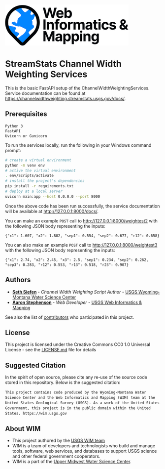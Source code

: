 ![WiM](wim.png)

# StreamStats Channel Width Weighting Services

This is the basic FastAPI setup of the ChannelWidthWeightingServices. Service documentation can be found at https://channelwidthweighting.streamstats.usgs.gov/docs/.

## Prerequisites

```text
Python 3
FastAPI
Uvicorn or Gunicorn
```

To run the services locally, run the following in your Windows command prompt:

```bash
# create a virtual environment
python -m venv env
# active the virtual environment
. env/Scripts/activate
# install the project's dependencies
pip install -r requirements.txt
# deploy at a local server
uvicorn main:app --host 0.0.0.0 --port 8000
```

Once the above code has been run successfully, the service documentation will be available at http://127.0.0.1:8000/docs/.

You can make an example `POST` call to http://127.0.0.1:8000/weightest2 with the following JSON body representing the inputs:

```text
{"x1": 1.607, "x2": 1.802, "sep1": 0.554, "sep2": 0.677, "r12": 0.658}
```

You can also make an example `POST` call to http://127.0.0.1:8000/weightest3 with the following JSON body representing the inputs:

```text
{"x1": 2.74, "x2": 2.45, "x3": 2.5, "sep1": 0.234, "sep2": 0.262, "sep3": 0.283, "r12": 0.553, "r13": 0.518, "r23": 0.907}
```

## Authors

- **[Seth Siefen](https://www.usgs.gov/staff-profiles/seth-siefken)** - *Channel Width Weighting Script Author* - [USGS Wyoming-Montana Water Science Center](https://www.usgs.gov/centers/wyoming-montana-water-science-center/)
- **[Aaron Stephenson](https://github.com/aaronstephenson)**  - *Web Developer* - [USGS Web Informatics & Mapping](https://wim.usgs.gov/)

See also the list of [contributors](../../graphs/contributors) who participated in this project.

## License

This project is licensed under the Creative Commons CC0 1.0 Universal License - see the [LICENSE.md](LICENSE.md) file for details

## Suggested Citation

In the spirit of open source, please cite any re-use of the source code stored in this repository. Below is the suggested citation:

`This project contains code produced by the Wyoming-Montana Water Science Center and the Web Informatics and Mapping (WIM) team at the United States Geological Survey (USGS). As a work of the United States Government, this project is in the public domain within the United States. https://wim.usgs.gov`

## About WIM

- This project authored by the [USGS WIM team](https://wim.usgs.gov)
- WIM is a team of developers and technologists who build and manage tools, software, web services, and databases to support USGS science and other federal government cooperators.
- WIM is a part of the [Upper Midwest Water Science Center](https://www.usgs.gov/centers/upper-midwest-water-science-center).
